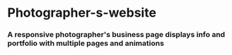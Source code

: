 # Photographer-s-website

### A responsive photographer's business page displays info and portfolio with multiple pages and animations
